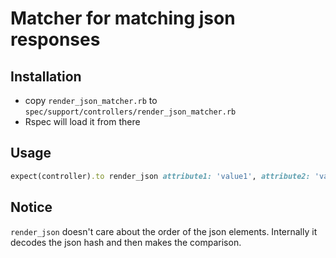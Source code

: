 # Matcher for matching json responses

## Installation

* copy `render_json_matcher.rb` to `spec/support/controllers/render_json_matcher.rb`
* Rspec will load it from there

## Usage

```ruby
expect(controller).to render_json attribute1: 'value1', attribute2: 'value2'
```

## Notice

`render_json` doesn't care about the order of the json elements. Internally it decodes the json hash and then makes the comparison.
